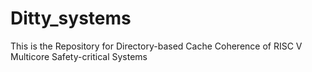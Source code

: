 # Ditty_systems
This is the Repository for Directory-based Cache Coherence of RISC V Multicore Safety-critical Systems
